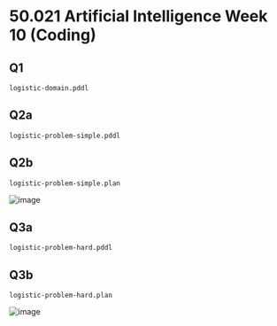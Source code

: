 # 50.021 Artificial Intelligence Week 10 (Coding)

## Q1
```logistic-domain.pddl```

## Q2a
```logistic-problem-simple.pddl```

## Q2b
```logistic-problem-simple.plan```

![image](https://user-images.githubusercontent.com/27879549/127736056-80067aeb-c9a6-4548-aa84-694340d830b4.png)


## Q3a
```logistic-problem-hard.pddl```

## Q3b
```logistic-problem-hard.plan```

![image](https://user-images.githubusercontent.com/27879549/127736062-4cdc51bc-003c-4067-9897-7464d99b5801.png)
